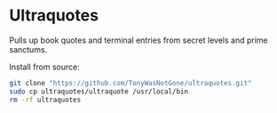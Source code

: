 # Ultraquotes
Pulls up book quotes and terminal entries from secret levels and prime sanctums.


Install from source:

```sh
git clone "https://github.com/TonyWasNotGone/ultraquotes.git"
sudo cp ultraquotes/ultraquote /usr/local/bin
rm -rf ultraquotes
```
